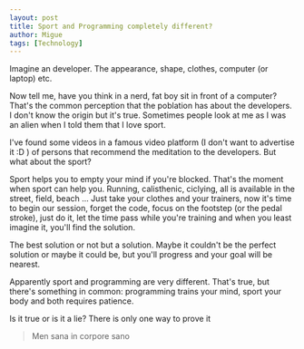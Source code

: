 ```yaml
---
layout: post
title: Sport and Programming completely different?
author: Migue
tags: [Technology]
---
```


Imagine an developer. The appearance, shape, clothes, computer (or laptop) etc.  


Now tell me, have you think in a nerd, fat boy sit in front of a computer? That's the common perception that the poblation has about the developers.  
I don't know the origin but it's true. Sometimes people look at me as I was an alien when I told them that I love sport.  
  
I've found some videos in a famous video platform (I don't want to advertise it :D ) of persons that recommend the meditation to the developers.
But what about the sport?
  

Sport helps you to empty your mind if you're blocked. That's the moment when sport can help you. Running, calisthenic, ciclying, all is available in the street, field, beach ...
Just take your clothes and your trainers, now it's time to begin our session, forget the code, focus on the footstep (or the pedal stroke), just do it, let the time pass while you're 
training and when you least imagine it, you'll find the solution.
  

The best solution or not but a solution. Maybe it couldn't be the perfect solution or maybe it could be, but you'll progress and your goal will be nearest.
  

Apparently sport and programming are very different. That's true, but there's something in common: programming trains your mind, sport your body and both requires patience.
  

Is it true or is it a lie? There is only one way to prove it

> Men sana in corpore sano